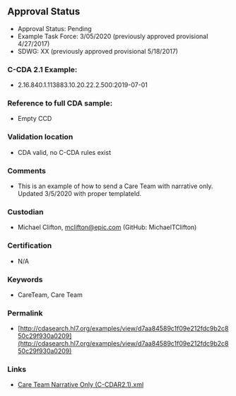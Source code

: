## Approval Status 

* Approval Status: Pending
* Example Task Force: 3/05/2020  (previously approved provisional 4/27/2017) 
* SDWG: XX (previously approved provisional 5/18/2017)


### C-CDA 2.1 Example:
* 2.16.840.1.113883.10.20.22.2.500:2019-07-01

### Reference to full CDA sample:
* Empty CCD

### Validation location

* CDA valid, no C-CDA rules exist

### Comments

* This is an example of how to send a Care Team with narrative only. Updated 3/5/2020 with proper templateId.

### Custodian

* Michael Clifton, mclifton@epic.com (GitHub: MichaelTClifton)

### Certification
* N/A

### Keywords

* CareTeam, Care Team


### Permalink

* [http://cdasearch.hl7.org/examples/view/d7aa84589c1f09e212fdc9b2c850c29f930a0209](http://cdasearch.hl7.org/examples/view/d7aa84589c1f09e212fdc9b2c850c29f930a0209)

### Links

* [Care Team Narrative Only (C-CDAR2.1).xml](https://github.com/HL7/C-CDA-Examples/tree/master/Care%20Team%20-%20Provisional/Care%20Team%20Narrative%20Only/Care%20Team%20Narrative%20Only%20%28C-CDAR2.1%29.xml)
